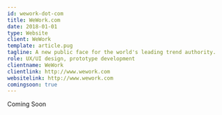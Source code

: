```yaml
---
id: wework-dot-com
title: WeWork.com
date: 2018-01-01
type: Website
client: WeWork
template: article.pug
tagline: A new public face for the world's leading trend authority.
role: UX/UI design, prototype development
clientname: WeWork
clientlink: http://www.wework.com
websitelink: http://www.wework.com
comingsoon: true
---
```


Coming Soon
